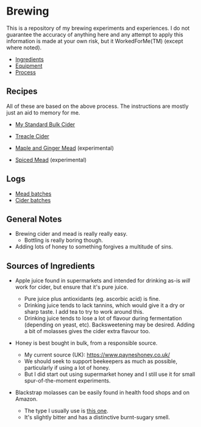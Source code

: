 # Brewing

This is a repository of my brewing experiments and experiences. I do not guarantee the accuracy of anything here and any attempt to apply this information is made at your own risk, but it WorkedForMe(TM) (except where noted).

* [Ingredients](Ingredients.md)
* [Equipment](Equipment.md)
* [Process](Process.md)

## Recipes

All of these are based on the above process. The instructions are mostly just an aid to memory for me.

* [My Standard Bulk Cider](Cider/BulkCider.md)
* [Treacle Cider](Cider/TreacleCider.md)

* [Maple and Ginger Mead](Mead/MapleMead.md) (experimental)
* [Spiced Mead](Mead/SpicedMead.md) (experimental)

## Logs

* [Mead batches](Mead/Log.md)
* [Cider batches](Cider/Log.md)

## General Notes

* Brewing cider and mead is really really easy.
  * Bottling is really boring though.
* Adding lots of honey to something forgives a multitude of sins.

## Sources of Ingredients

* Apple juice found in supermarkets and intended for drinking as-is _will_ work for cider, but ensure that it's pure juice.
  * Pure juice plus antioxidants (eg. ascorbic acid) is fine.
  * Drinking juice tends to lack tannins, which would give it a dry or sharp taste. I add tea to try to work around this.
  * Drinking juice tends to lose a lot of flavour during fermentation (depending on yeast, etc). Backsweetening may be desired. Adding a bit of molasses gives the cider extra flavour too.

* Honey is best bought in bulk, from a responsible source.
  * My current source (UK): https://www.payneshoney.co.uk/
  * We should seek to support beekeepers as much as possible, particularly if using a lot of honey.
  * But I did start out using supermarket honey and I still use it for small spur-of-the-moment experiments.

* Blackstrap molasses can be easily found in health food shops and on Amazon.
  * The type I usually use is [this one](https://www.amazon.co.uk/Meridian-Organic-Molasses-350-Pack/dp/B0069RWQN2).
  * It's slightly bitter and has a distinctive burnt-sugary smell.
